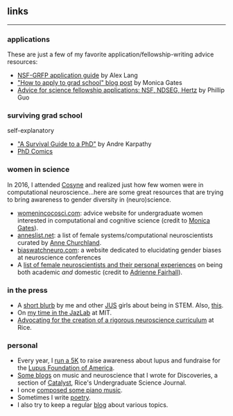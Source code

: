 ## links
***
### applications
These are just a few of my favorite application/fellowship-writing advice resources:
* [NSF-GRFP application guide](http://www.alexhunterlang.com/nsf-fellowship) by Alex Lang
* ["How to apply to grad school" blog post](https://monicagatesblog.wordpress.com/2016/03/14/the-phd-application-post/) by Monica Gates 
* [Advice for science fellowship applications: NSF, NDSEG, Hertz](http://www.pgbovine.net/fellowship-tips.htm) by Phillip Guo

### surviving grad school
self-explanatory
* ["A Survival Guide to a PhD"](https://karpathy.github.io/2016/09/07/phd/) by Andre Karpathy
* [PhD Comics](http://phdcomics.com/)

### women in science
In 2016, I attended [Cosyne](cosyne.org) and realized just how few women were in computational neuroscience...here are some great resources that are trying to bring awareness to gender diversity in (neuro)science.
* [womenincocosci.com](http://womenincocosci.com/): advice website for undergraduate women interested in computational and cognitive science (credit to [Monica Gates](http://monicagates.org/)).
* [anneslist.net](https://anneslist.net/): a list of female systems/computational neuroscientists curated by [Anne Churchland](http://churchlandlab.labsites.cshl.edu/).
* [biaswatchneuro.com](https://biaswatchneuro.com/): a website dedicated to elucidating gender biases at neuroscience conferences
* A [list of female neuroscientists and their personal experiences](https://fairhalllab.com/careers/how-does-she-do-it/) on being both academic _and_ domestic (credit to [Adrienne Fairhall](https://fairhalllab.com/)).

### in the press
* A [short blurb](https://www.janelia.org/you-janelia/students-and-postdocs/advice-girls-stem-our-janelia-undergraduate-scholars) by me and other [JUS](https://www.janelia.org/you-janelia/students-postdocs/undergraduate-scholars-program) girls about being in STEM. Also, [this](https://www.janelia.org/meet-2017-janelia-undergraduate-scholars).
* On [my time in the JazLab](http://www.csne-erc.org/engage-enable/post/reu-program-participants-mit-and-sdsu) at MIT.
* [Advocating for the creation of a rigorous neuroscience curriculum](http://www.ricethresher.org/article/2017/11/fac-senate-neuroscience-major-vote) at Rice.

### personal
* Every year, I [run a 5K](https://www.lupus.org/action/walk-to-end-lupus-now) to raise awareness about lupus and fundraise for the [Lupus Foundation of America](https://lupus.org/).
* [Some blogs](http://ricecatalyst.org/discoveries/?author=559ed5bfe4b0a37c3cb5967d) on music and neuroscience that I wrote for Discoveries, a section of [Catalyst](http://ricecatalyst.org/), Rice's Undergraduate Science Journal.
* I once [composed some piano music](https://soundcloud.com/lucy_lai).
* Sometimes I write [poetry](https://subcorticalsongs.wordpress.com/).
* I also try to keep a regular [blog](https://lucyblogs.wordpress.com/) about various topics.

